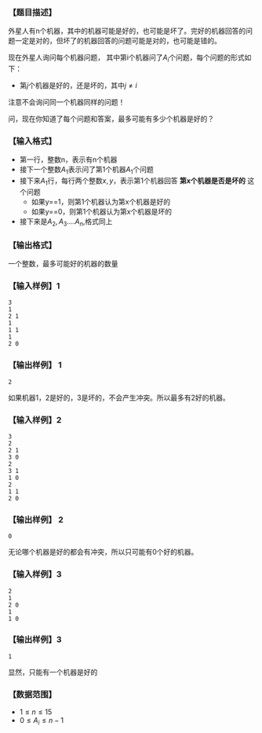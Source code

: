 ### 【题目描述】

外星人有n个机器，其中的机器可能是好的，也可能是坏了。完好的机器回答的问题一定是对的，但坏了的机器回答的问题可能是对的，也可能是错的。

现在外星人询问每个机器问题， 其中第i个机器问了$A_i$个问题，每个问题的形式如下：

 - 第$j$个机器是好的，还是坏的，其中$j \neq i$

注意不会询问同一个机器同样的问题！

问，现在你知道了每个问题和答案，最多可能有多少个机器是好的？

### 【输入格式】

 - 第一行，整数n，表示有n个机器
 - 接下一个整数$A_1$表示问了第1个机器$A_1$个问题
 - 接下来$A_1$行，每行两个整数$x,y$，表示第1个机器回答 **第x个机器是否是坏的** 这个问题
    - 如果y==1，则第1个机器认为第x个机器是好的
    - 如果y==0，则第1个机器认为第x个机器是坏的
 - 接下来是$A_2,A_3....A_n$,格式同上



### 【输出格式】

一个整数，最多可能好的机器的数量

### 【输入样例】1

```plaintext
3
1
2 1
1
1 1
1
2 0
```

### 【输出样例】 1

```plaintext
2
```

如果机器1，2是好的，3是坏的，不会产生冲突。所以最多有2好的机器。

### 【输入样例】2

```plaintext
3
2
2 1
3 0
2
3 1
1 0
2
1 1
2 0
```

### 【输出样例】 2

```plaintext
0
```

无论哪个机器是好的都会有冲突，所以只可能有0个好的机器。

### 【输入样例】3

```plaintext
2
1
2 0
1
1 0
```

### 【输出样例】3

```plaintext
1
```

显然，只能有一个机器是好的

### 【数据范围】

 - $1 \leqslant n \leqslant 15$
 - $0 \leqslant A_i \leqslant n-1$

